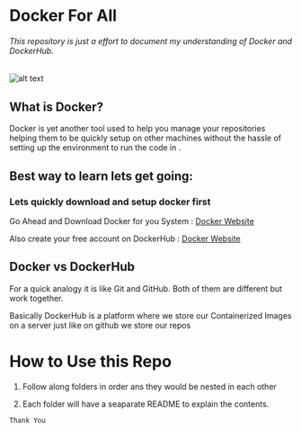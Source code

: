 # Docker For All
###### This repository is just a effort to document my understanding of Docker and DockerHub.

![alt text](https://www.docker.com/wp-content/uploads/2022/03/horizontal-logo-monochromatic-white.png)
## What is Docker?
Docker is yet another tool used to help you manage your repositories helping them to be quickly setup on other machines without the hassle of setting up the environment to run the code in .

## Best way to learn lets get going:

###  Lets quickly download and setup docker first

Go Ahead and Download Docker for you System : [Docker Website](https://www.docker.com/get-started/)

Also create your free account on DockerHub : [Docker Website](https://www.docker.com/get-started/)


## Docker vs DockerHub
For a quick analogy it is  like Git and GitHub.
Both of them are different but work together.

Basically DockerHub is a platform where we store our Containerized Images on a server just like on github we store our repos 


# How to Use this Repo 
1. Follow along folders in order ans they would be nested in each other

1. Each folder will have a seaparate README to explain the contents.

`Thank You`  



